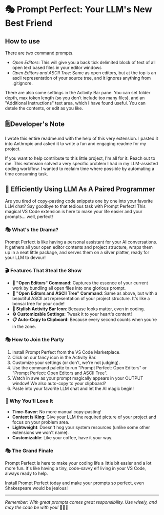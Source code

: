 # 🎭 Prompt Perfect: Your LLM's New Best Friend

## How to use

There are two command prompts.

-   _Open Editors_: This will give you a back tick delimited block of text of all open text based files in your editor windows
-   _Open Editors and ASCII Tree_: Same as open editors, but at the top is an ascii representation of your source tree, and it ignores anything from .gitignore.

There are also some settings in the Activity Bar pane. You can set folder depth, max token length (so you don't include too many files), and an "Additional Instructions" text area, which I have found useful. You can detele the contents, or edit as you like.

## 🗒️Developer's Note

I wrote this entire readme.md with the help of this very extension. I pasted it into Anthropic and asked it to write a fun and engaging readme for my project.

If you want to help contribute to this little project, I'm all for it. Reach out to me. This extension solved a very specific problem I had in my LLM-assisted coding workflow. I wanted to reclaim time where possible by automating a time consuming task.

## 🚀 Efficiently Using LLM As A Paired Programmer

Are you tired of copy-pasting code snippets one by one into your favorite LLM chat? Say goodbye to that tedious task with Prompt Perfect! This magical VS Code extension is here to make your life easier and your prompts... well, perfect!

### 🎭 What's the Drama?

Prompt Perfect is like having a personal assistant for your AI conversations. It gathers all your open editor contents and project structure, wraps them up in a neat little package, and serves them on a silver platter, ready for your LLM to devour!

### 🎬 Features That Steal the Show

-   **📜 "Open Editors" Command**: Captures the essence of your current work by bundling all open files into one glorious prompt.
-   **🌳 "Open Editors and ASCII Tree" Command**: Same as above, but with a beautiful ASCII art representation of your project structure. It's like a bonsai tree for your code!
-   **🎨 Stylish Activity Bar Icon**: Because looks matter, even in coding.
-   **⚙️ Customizable Settings**: Tweak it to your heart's content!
-   **📋 Auto-Copy to Clipboard**: Because every second counts when you're in the zone.

### 🎭 How to Join the Party

1. Install Prompt Perfect from the VS Code Marketplace.
2. Click on our fancy icon in the Activity Bar.
3. Customize your settings (or don't, we're not judging).
4. Use the command palette to run "Prompt Perfect: Open Editors" or "Prompt Perfect: Open Editors and ASCII Tree".
5. Watch in awe as your prompt magically appears in your OUTPUT window! We also auto-copy to your clipboard?
6. Paste into your favorite LLM chat and let the AI magic begin!

### 🎉 Why You'll Love It

-   **Time-Saver**: No more manual copy-pasting!
-   **Context is King**: Give your LLM the required picture of your project and focus on your problem area.
-   **Lightweight**: Doesn't hog your system resources (unlike some other extensions we won't name).
-   **Customizable**: Like your coffee, have it your way.

### 🎭 The Grand Finale

Prompt Perfect is here to make your coding life a little bit easier and a lot more fun. It's like having a tiny, code-savvy elf living in your VS Code, always ready to help.

Install Prompt Perfect today and make your prompts so perfect, even Shakespeare would be jealous!

---

_Remember: With great prompts comes great responsibility. Use wisely, and may the code be with you!_ 🧙‍♂️✨
